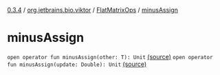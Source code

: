 [0.3.4](../../index.md) / [org.jetbrains.bio.viktor](../index.md) / [FlatMatrixOps](index.md) / [minusAssign](.)

# minusAssign

`open operator fun minusAssign(other: T): Unit` [(source)](https://github.com/JetBrains-Research/viktor/blob/0.3.4/src/main/kotlin/org/jetbrains/bio/viktor/StridedMatrix.kt#L146)
`open operator fun minusAssign(update: Double): Unit` [(source)](https://github.com/JetBrains-Research/viktor/blob/0.3.4/src/main/kotlin/org/jetbrains/bio/viktor/StridedMatrix.kt#L153)
